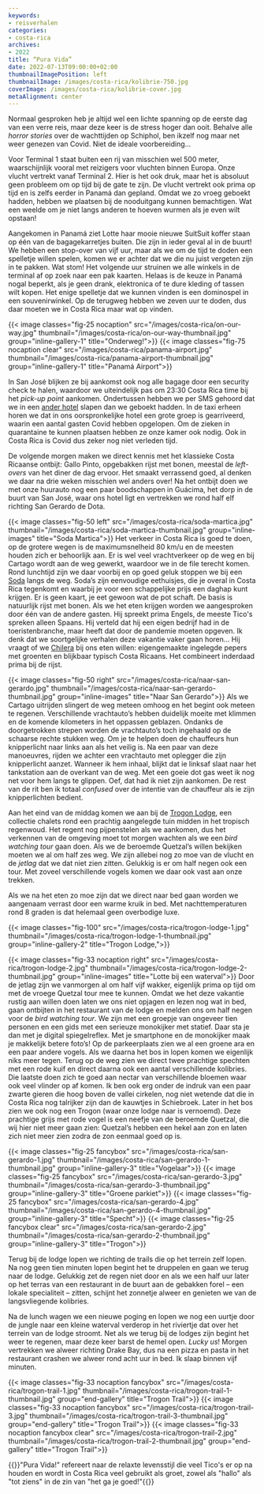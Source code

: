 ```yaml
---
keywords:
- reisverhalen
categories:
- costa-rica
archives:
- 2022
title: “Pura Vida”
date: 2022-07-13T09:00:00+02:00
thumbnailImagePosition: left
thumbnailImage: /images/costa-rica/kolibrie-750.jpg
coverImage: /images/costa-rica/kolibrie-cover.jpg
metaAlignment: center
---
```

Normaal gesproken heb je altijd wel een lichte spanning op de eerste dag van een verre reis, maar deze keer is de stress hoger dan ooit. Behalve alle _horror stories_ over de wachttijden op Schiphol, ben ikzelf nog maar net weer genezen van Covid. Niet de ideale voorbereiding…

Voor Terminal 1 staat buiten een rij van misschien wel 500 meter, waarschijnlijk vooral met reizigers voor vluchten binnen Europa. Onze vlucht vertrekt vanaf Terminal 2. Hier is het ook druk, maar het is absoluut geen probleem om op tijd bij de gate te zijn. De vlucht vertrekt ook prima op tijd en is zelfs eerder in Panamá dan gepland. Omdat we zo vroeg geboekt hadden, hebben we plaatsen bij de nooduitgang kunnen bemachtigen. Wat een weelde om je niet langs anderen te hoeven wurmen als je even wilt opstaan!

Aangekomen in Panamá ziet Lotte haar mooie nieuwe SuitSuit koffer staan op één van de bagagekarretjes buiten. Die zijn in ieder geval al in de buurt! We hebben een stop-over van vijf uur, maar als we om de tijd te doden een spelletje willen spelen, komen we er achter dat we die nu juist vergeten zijn in te pakken. Wat stom! Het volgende uur struinen we alle winkels in de terminal af op zoek naar een pak kaarten. Helaas is de keuze in Panamá nogal beperkt, als je geen drank, elektronica of te dure kleding of tassen wilt kopen. Het enige spelletje dat we kunnen vinden is een dominospel in een souvenirwinkel. Op de terugweg hebben we zeven uur te doden, dus daar moeten we in Costa Rica maar wat op vinden.

{{< image classes="fig-25 nocaption" src="/images/costa-rica/on-our-way.jpg" thumbnail="/images/costa-rica/on-our-way-thumbnail.jpg" group="inline-gallery-1" title="Onderweg!">}}
{{< image classes="fig-75 nocaption clear" src="/images/costa-rica/panama-airport.jpg" thumbnail="/images/costa-rica/panama-airport-thumbnail.jpg" group="inline-gallery-1" title="Panamá Airport">}}

In San José blijken ze bij aankomst ook nog alle bagage door een security check te halen, waardoor we uiteindelijk pas om 23:30 Costa Rica time bij het _pick-up point_ aankomen. Ondertussen hebben we per SMS gehoord dat we in een [ander hotel](https://www.guacimacountryinn.com/) slapen dan we geboekt hadden. In de taxi erheen horen we dat in ons oorspronkelijke hotel een grote groep is gearriveerd, waarin een aantal gasten Covid hebben opgelopen. Om de zieken in quarantaine te kunnen plaatsen hebben ze onze kamer ook nodig. Ook in Costa Rica is Covid dus zeker nog niet verleden tijd.

De volgende morgen maken we direct kennis met het klassieke Costa Ricaanse ontbijt: Gallo Pinto, opgebakken rijst met bonen, meestal de _left-overs_ van het diner de dag ervoor. Het smaakt verrassend goed, al denken we daar na drie weken misschien wel anders over! Na het ontbijt doen we met onze huurauto nog een paar boodschappen in Guácima, het dorp in de buurt van San José, waar ons hotel ligt en vertrekken we rond half elf richting San Gerardo de Dota.

{{< image classes="fig-50 left" src="/images/costa-rica/soda-martica.jpg" thumbnail="/images/costa-rica/soda-martica-thumbnail.jpg" group="inline-images" title="Soda Martica">}}
Het verkeer in Costa Rica is goed te doen, op de grotere wegen is de maximumsnelheid 80 km/u en de meesten houden zich er behoorlijk aan. Er is wel veel vrachtverkeer op de weg en bij Cartago wordt aan de weg gewerkt, waardoor we in de file terecht komen. Rond lunchtijd zijn we daar voorbij en op goed geluk stoppen we bij een [Soda](https://maps.app.goo.gl/udNwmwfMzQoiBkax5) langs de weg. Soda’s zijn eenvoudige eethuisjes, die je overal in Costa Rica tegenkomt en waarbij je voor een schappelijke prijs een daghap kunt krijgen. Er is geen kaart, je eet gewoon wat de pot schaft. De basis is natuurlijk rijst met bonen. Als we het eten krijgen worden we aangesproken door één van de andere gasten. Hij spreekt prima Engels, de meeste Tico's spreken alleen Spaans. Hij verteld dat hij een eigen bedrijf had in de toeristenbranche, maar heeft dat door de pandemie moeten opgeven. Ik denk dat we soortgelijke verhalen deze vakantie vaker gaan horen… Hij vraagt of we [Chilera](https://www.puravidamoms.com/chilera-costa-rica/) bij ons eten willen: eigengemaakte ingelegde pepers met groenten en blijkbaar typisch Costa Ricaans. Het combineert inderdaad prima bij de rijst.

{{< image classes="fig-50 right" src="/images/costa-rica/naar-san-gerardo.jpg" thumbnail="/images/costa-rica/naar-san-gerardo-thumbnail.jpg" group="inline-images" title="Naar San Gerardo">}}
Als we Cartago uitrijden slingert de weg meteen omhoog en het begint ook meteen te regenen. Verschillende vrachtauto’s hebben duidelijk moeite met klimmen en de komende kilometers in het oppassen geblazen. Ondanks de doorgetrokken strepen worden de vrachtauto’s toch ingehaald op de schaarse rechte stukken weg. Om je te helpen doen de chauffeurs hun knipperlicht naar links aan als het veilig is. Na een paar van deze manoeuvres, rijden we achter een vrachtauto met oplegger die zijn knipperlicht aanzet. Wanneer ik hem inhaal, blijkt dat ie linksaf slaat naar het tankstation aan de overkant van de weg. Met een goeie dot gas weet ik nog net voor hem langs te glippen. Oef, dat had ik niet zijn aankomen. De rest van de rit ben ik totaal _confused_ over de intentie van de chauffeur als ie zijn knipperlichten bedient.

Aan het eind van de middag komen we aan bij de [Trogon Lodge](https://www.trogonlodge.com/), een collectie chalets rond een prachtig aangelegde tuin midden in het tropisch regenwoud. Het regent nog pijpenstelen als we aankomen, dus het verkennen van de omgeving moet tot morgen wachten als we een _bird watching tour_ gaan doen. Als we de beroemde Quetzal’s willen bekijken moeten we al om half zes weg. We zijn allebei nog zo moe van de vlucht en de _jetlag_ dat we dat niet zien zitten. Gelukkig is er om half negen ook een tour. Met zoveel verschillende vogels komen we daar ook vast aan onze trekken.

Als we na het eten zo moe zijn dat we direct naar bed gaan worden we aangenaam verrast door een warme kruik in bed. Met nachttemperaturen rond 8 graden is dat helemaal geen overbodige luxe.

{{< image classes="fig-100" src="/images/costa-rica/trogon-lodge-1.jpg" thumbnail="/images/costa-rica/trogon-lodge-1-thumbnail.jpg" group="inline-gallery-2" title="Trogon Lodge,">}}


{{< image classes="fig-33 nocaption right" src="/images/costa-rica/trogon-lodge-2.jpg" thumbnail="/images/costa-rica/trogon-lodge-2-thumbnail.jpg" group="inline-images" title="Lotte bij een waterval">}}
Door de jetlag zijn we vanmorgen al om half vijf wakker, eigenlijk prima op tijd om met de vroege Quetzal tour mee te kunnen. Omdat we het deze vakantie rustig aan willen doen laten we ons niet opjagen en lezen nog wat in bed, gaan ontbijten in het restaurant van de lodge en melden ons om half negen voor de _bird watching tour_. We zijn met een groepje van ongeveer tien personen en een gids met een serieuze monokijker met statief. Daar sta je dan met je digital spiegelreflex. Met je smartphone en de monokijker maak je makkelijk betere foto’s! Op de parkeerplaats zien we al een groene ara en een paar andere vogels. Als we daarna het bos in lopen komen we eigenlijk niks meer tegen. Terug op de weg zien we direct twee prachtige spechten met een rode kuif en direct daarna ook een aantal verschillende kolibries. Die laatste doen zich te goed aan nectar van verschillende bloemen waar ook veel vlinder op af komen. Ik ben ook erg onder de indruk van een paar zwarte gieren die hoog boven de vallei cirkelen, nog niet wetende dat die in Costa Rica nog talrijker zijn dan de kauwtjes in Schiebroek. Later in het bos zien we ook nog een Trogon (waar onze lodge naar is vernoemd). Deze prachtige grijs met rode vogel is een neefje van de beroemde Quetzal, die wij hier niet meer gaan zien: Quetzal’s hebben een hekel aan zon en laten zich niet meer zien zodra de zon eenmaal goed op is.

{{< image classes="fig-25 fancybox" src="/images/costa-rica/san-gerardo-1.jpg" thumbnail="/images/costa-rica/san-gerardo-1-thumbnail.jpg" group="inline-gallery-3" title="Vogelaar">}}
{{< image classes="fig-25 fancybox" src="/images/costa-rica/san-gerardo-3.jpg" thumbnail="/images/costa-rica/san-gerardo-3-thumbnail.jpg" group="inline-gallery-3" title="Groene parkiet">}}
{{< image classes="fig-25 fancybox" src="/images/costa-rica/san-gerardo-4.jpg" thumbnail="/images/costa-rica/san-gerardo-4-thumbnail.jpg" group="inline-gallery-3" title="Specht">}}
{{< image classes="fig-25 fancybox clear" src="/images/costa-rica/san-gerardo-2.jpg" thumbnail="/images/costa-rica/san-gerardo-2-thumbnail.jpg" group="inline-gallery-3" title="Trogon">}}

Terug bij de lodge lopen we richting de trails die op het terrein zelf lopen. Na nog geen tien minuten lopen begint het te druppelen en gaan we terug naar de lodge. Gelukkig zet de regen niet door en als we een half uur later op het terras van een restaurant in de buurt aan de gebakken forel – een lokale specialiteit – zitten, schijnt het zonnetje alweer en genieten we van de langsvliegende kolibries.

Na de lunch wagen we een nieuwe poging en lopen we nog een uurtje door de jungle naar een kleine waterval verderop in het riviertje dat over het terrein van de lodge stroomt. Net als we terug bij de lodges zijn begint het weer te regenen, maar deze keer barst de hemel open. _Lucky us_! Morgen vertrekken we alweer richting Drake Bay, dus na een pizza en pasta in het restaurant crashen we alweer rond acht uur in bed. Ik slaap binnen vijf minuten.

{{< image classes="fig-33 nocaption fancybox" src="/images/costa-rica/trogon-trail-1.jpg" thumbnail="/images/costa-rica/trogon-trail-1-thumbnail.jpg" group="end-gallery" title="Trogon Trail">}}
{{< image classes="fig-33 nocaption fancybox" src="/images/costa-rica/trogon-trail-3.jpg" thumbnail="/images/costa-rica/trogon-trail-3-thumbnail.jpg" group="end-gallery" title="Trogon Trail">}}
{{< image classes="fig-33 nocaption fancybox clear" src="/images/costa-rica/trogon-trail-2.jpg" thumbnail="/images/costa-rica/trogon-trail-2-thumbnail.jpg" group="end-gallery" title="Trogon Trail">}}

{{<alert info>}}"Pura Vida!" refereert naar de relaxte levensstijl die veel Tico's er op na houden en wordt in Costa Rica veel gebruikt als groet, zowel als "hallo" als "tot ziens" in de zin van "het ga je goed!"{{</alert>}}